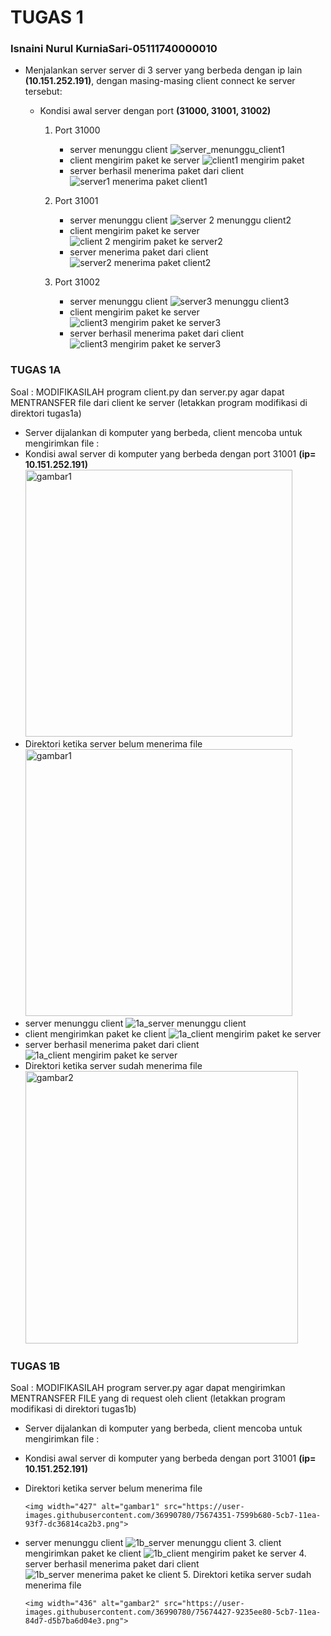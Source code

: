 # TUGAS 1
### Isnaini Nurul KurniaSari-05111740000010
* Menjalankan server server di 3 server yang berbeda dengan ip lain **(10.151.252.191)**, dengan masing-masing client connect ke server tersebut:
  
  - Kondisi awal server dengan port **(31000, 31001, 31002)**
    1. Port 31000 
        - server menunggu client
            ![server_menunggu_client1](https://user-images.githubusercontent.com/36990780/75626072-dca36680-5bf6-11ea-96d9-83bba804dce6.jpg)
        - client mengirim paket ke server
            ![client1 mengirim paket](https://user-images.githubusercontent.com/36990780/75626110-27bd7980-5bf7-11ea-98f9-641c3dc39a83.jpg)
        - server berhasil menerima paket dari client
            ![server1 menerima paket client1](https://user-images.githubusercontent.com/36990780/75626132-5a677200-5bf7-11ea-9857-12ed44c4f022.jpg)
            
     2. Port 31001
        - server menunggu client
          ![server 2 menunggu client2](https://user-images.githubusercontent.com/36990780/75626197-03ae6800-5bf8-11ea-8c88-c74b58e6e95d.jpg)
        - client mengirim paket ke server
          ![client 2 mengirim paket ke server2](https://user-images.githubusercontent.com/36990780/75626189-e11c4f00-5bf7-11ea-914f-c0418d30c183.jpg)
        - server menerima paket dari client
          ![server2 menerima paket client2](https://user-images.githubusercontent.com/36990780/75626203-17f26500-5bf8-11ea-8bf4-2df3246e393e.jpg)
          
     3. Port 31002
        - server menunggu client
          ![server3 menunggu client3](https://user-images.githubusercontent.com/36990780/75626223-67d12c00-5bf8-11ea-94c0-bf1f42afd95e.jpg)
        - client mengirim paket ke server
          ![client3 mengirim paket ke server3](https://user-images.githubusercontent.com/36990780/75626233-74ee1b00-5bf8-11ea-8740-8165290da3d4.jpg)
        - server berhasil menerima paket dari client
          ![client3 mengirim paket ke server3](https://user-images.githubusercontent.com/36990780/75626240-82a3a080-5bf8-11ea-8c7b-66120061bdfe.jpg)
 
 
### TUGAS 1A ###
Soal : MODIFIKASILAH program client.py dan server.py agar dapat MENTRANSFER file dari client ke server (letakkan program modifikasi di direktori tugas1a)      
* Server dijalankan di komputer yang berbeda, client mencoba untuk mengirimkan file :
* Kondisi awal server di komputer yang berbeda dengan port 31001 **(ip= 10.151.252.191)**
          <img width="427" alt="gambar1" src="https://user-images.githubusercontent.com/36990780/75674556-e6d96980-5cb7-11ea-8419-ff42f2112486.png">
* Direktori ketika server belum menerima file
          <img width="427" alt="gambar1" src="https://user-images.githubusercontent.com/36990780/75673920-a3323000-5cb6-11ea-83de-4393112f5d22.png">
* server menunggu client
          ![1a_server menunggu client](https://user-images.githubusercontent.com/36990780/75626323-386eef00-5bf9-11ea-9fa6-4002444f32e8.jpg)
* client mengirimkan paket ke client 
      ![1a_client mengirim paket ke server](https://user-images.githubusercontent.com/36990780/75626347-7ec44e00-5bf9-11ea-85e1-b867390da108.jpg)
* server berhasil menerima paket dari client
      ![1a_client mengirim paket ke server](https://user-images.githubusercontent.com/36990780/75626347-7ec44e00-5bf9-11ea-85e1-b867390da108.jpg)
* Direktori ketika server sudah menerima file
    <img width="436" alt="gambar2" src="https://user-images.githubusercontent.com/36990780/75681581-7423ba80-5cc6-11ea-9dc4-96b030b5f541.png">
      
### TUGAS 1B ###
Soal : MODIFIKASILAH program server.py agar dapat mengirimkan MENTRANSFER FILE yang di request oleh client (letakkan program modifikasi di direktori tugas1b)
* Server dijalankan di komputer yang berbeda, client mencoba untuk mengirimkan file :  
* Kondisi awal server di komputer yang berbeda dengan port 31001 **(ip= 10.151.252.191)**
* Direktori ketika server belum menerima file
      
      <img width="427" alt="gambar1" src="https://user-images.githubusercontent.com/36990780/75674351-7599b680-5cb7-11ea-93f7-dc36814ca2b3.png">
* server menunggu client
      ![1b_server menunggu client](https://user-images.githubusercontent.com/36990780/75674491-b5609e00-5cb7-11ea-8a2f-140a3113c081.jpg)
      3. client mengirimkan paket ke client
      ![1b_client mengirim paket ke server](https://user-images.githubusercontent.com/36990780/75674231-41be9100-5cb7-11ea-9132-41e9a2d950d9.jpg)
      4. server berhasil menerima paket dari client
      ![1b_server menerima paket ke client](https://user-images.githubusercontent.com/36990780/75674261-4daa5300-5cb7-11ea-909f-7a2fb3317fee.jpg)
      5. Direktori ketika server sudah menerima file
      
      <img width="436" alt="gambar2" src="https://user-images.githubusercontent.com/36990780/75674427-9235ee80-5cb7-11ea-84d7-d5b7ba6d04e3.png">

       
      
   
  
    
    

      
      
      
    



         
    

